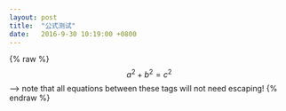 ```yaml
---
layout: post
title:  "公式测试"
date:   2016-9-30 10:19:00 +0800
---
```

{% raw %}
  $$a^2 + b^2 = c^2$$ --> note that all equations between these tags will not need escaping! 
 {% endraw %}
